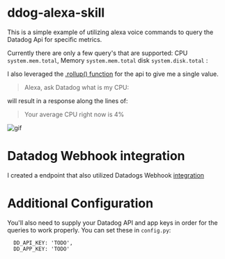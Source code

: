 # ddog-alexa-skill

This is a simple example of utilizing alexa voice commands to query the Datadog Api for specific metrics.


Currently there are only a few query's that are supported: CPU `system.mem.total`, Memory `system.mem.total` disk `system.disk.total` : 

I also leveraged the [.rollup() function](https://docs.datadoghq.com/monitors/guide/monitor-arithmetic-and-sparse-metrics/#rollup) for the api to give me a single value.

> Alexa, ask Datadog what is my CPU:

will result in a response along the lines of:

> Your average CPU right now is 4%

![gif](https://share.getcloudapp.com/7KuRemDB)

# Datadog Webhook integration

I created a endpoint that also utilized Datadogs Webhook [integration](https://docs.datadoghq.com/integrations/webhooks/#overview)


# Additional Configuration

You'll also need to supply your Datadog API and app keys in order for the queries to work properly. You can set these in `config.py`:

```language-python
  DD_API_KEY: 'TODO',
  DD_APP_KEY: 'TODO'
```